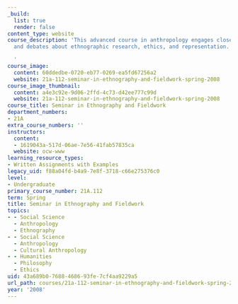 ```yaml
---
_build:
  list: true
  render: false
content_type: website
course_description: 'This advanced course in anthropology engages closely with discussions
  and debates about ethnographic research, ethics, and representation.

  '
course_image:
  content: 60ddedbe-0720-eb77-0269-ea5fd67256a2
  website: 21a-112-seminar-in-ethnography-and-fieldwork-spring-2008
course_image_thumbnail:
  content: a4e3c92e-9d06-2ffd-4c73-d42ee777c99d
  website: 21a-112-seminar-in-ethnography-and-fieldwork-spring-2008
course_title: Seminar in Ethnography and Fieldwork
department_numbers:
- 21A
extra_course_numbers: ''
instructors:
  content:
  - 1619043a-517d-06ae-7e56-41fab57835ca
  website: ocw-www
learning_resource_types:
- Written Assignments with Examples
legacy_uid: f88a04fd-b4a9-7e8f-3718-c66e275376c0
level:
- Undergraduate
primary_course_number: 21A.112
term: Spring
title: Seminar in Ethnography and Fieldwork
topics:
- - Social Science
  - Anthropology
  - Ethnography
- - Social Science
  - Anthropology
  - Cultural Anthropology
- - Humanities
  - Philosophy
  - Ethics
uid: 43a689b0-7688-4686-93fe-7cf4aa9229a5
url_path: courses/21a-112-seminar-in-ethnography-and-fieldwork-spring-2008
year: '2008'
---
```

